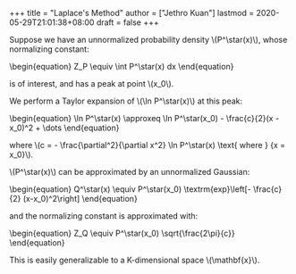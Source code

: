 +++
title = "Laplace's Method"
author = ["Jethro Kuan"]
lastmod = 2020-05-29T21:01:38+08:00
draft = false
+++

Suppose we have an unnormalized probability density \\(P^\star(x)\\),
whose normalizing constant:

\begin{equation}
Z_P \equiv \int P^\star(x) dx
\end{equation}

is of interest, and has a peak at point \\(x_0\\).

We perform a Taylor expansion of \\(\ln P^\star(x)\\) at this peak:

\begin{equation}
\ln P^\star(x) \approxeq \ln P^\star(x_0) - \frac{c}{2}(x - x_0)^2 + \dots
\end{equation}

where \\(c = - \frac{\partial^2}{\partial x^2} \ln P^\star(x) \text{
where } {x = x_0}\\).

\\(P^\star(x)\\) can be approximated by an unnormalized Gaussian:

\begin{equation}
Q^\star(x) \equiv P^\star(x_0) \textrm{exp}\left[- \frac{c}{2} (x-x\_0)^2\right]
\end{equation}

and the normalizing constant is approximated with:

\begin{equation}
Z_Q \equiv P^\star(x_0) \sqrt{\frac{2\pi}{c}}
\end{equation}

This is easily generalizable to a K-dimensional space \\(\mathbf{x}\\).
